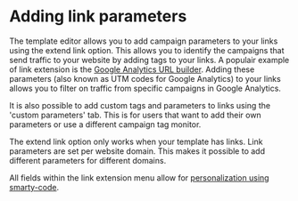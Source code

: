 # Adding link parameters

The template editor allows you to add campaign parameters to your links using 
the extend link option. This allows you to identify the campaigns that send 
traffic to your website by adding tags to your links. A populair example of 
link extension is the 
[Google Analytics URL builder](https://support.google.com/analytics/answer/1033867 "Google Analytics URL builder").
Adding these parameters (also known as UTM codes for Google Analytics) to 
your links allows you to filter on traffic from specific campaigns in 
Google Analytics. 

It is also possible to add custom tags and parameters to links using the 
'custom parameters' tab. This is for users that want to add their own 
parameters or use a different campaign tag monitor. 

The extend link option only works when your template has links. Link parameters
are set per website domain. This makes it possible to add different parameters 
for different domains. 

All fields within the link extension menu allow for [personalization using smarty-code](../template-editor/personalization "Personalization documentation").





